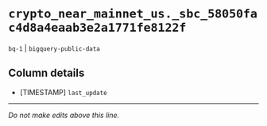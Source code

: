 # `crypto_near_mainnet_us._sbc_58050fac4d8a4eaab3e2a1771fe8122f`
`bq-1` | `bigquery-public-data`

## Column details
* [TIMESTAMP] `last_update`

-------------------------------------------------------------------------------
*Do not make edits above this line.*
